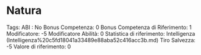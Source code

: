 # Natura

Tags: ABI
: No
Bonus Competenza: 0
Bonus Competenza di Riferimento: 1
Modificatore: -5
Modificatore  Abilità: 0
Statistica di riferimento: Intelligenza (Intelligenza%20c5fd18041a33489e88aba52c416acc3b.md)
Tiro Salvezza: -5
Valore di riferimento: 0